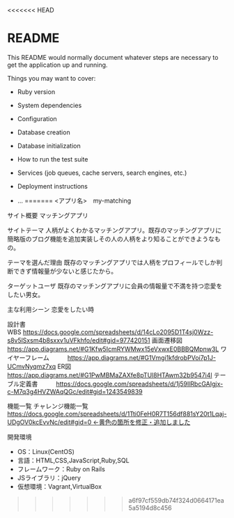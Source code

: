 <<<<<<< HEAD
# README

This README would normally document whatever steps are necessary to get the
application up and running.

Things you may want to cover:

* Ruby version

* System dependencies

* Configuration

* Database creation

* Database initialization

* How to run the test suite

* Services (job queues, cache servers, search engines, etc.)

* Deployment instructions

* ...
=======
<アプリ名>　my-matching

サイト概要
マッチングアプリ

サイトテーマ
人柄がよくわかるマッチングアプリ。既存のマッチングアプリに簡略版のブログ機能を追加実装しその人の人柄をより知ることができようなもの。

テーマを選んだ理由
既存のマッチングアプリでは人柄をプロフィールでしか判断できず情報量が少ないと感じたから。

ターゲットユーザ
既存のマッチングアプリに会員の情報量で不満を持つ恋愛をしたい男女。

主な利用シーン
恋愛をしたい時

設計書
WBS https://docs.google.com/spreadsheets/d/14cLo2095D1T4sj0Wzz-s8v5lSxsm4b8sxxv1uVFkhfo/edit#gid=977420151
画面遷移図　　　https://app.diagrams.net/#G1Kfw5IcmRYWMwx15eVxwxE0BBBQMpnw3L
ワイヤーフレーム　　　https://app.diagrams.net/#G1Vmgi1kfdrobPVoi7p1J-UCmvNyqmz7xq
ER図　　　https://app.diagrams.net/#G1PwMBMaZAXfe8pTUl8HTAwm32b9547i4l
テーブル定義書　　　https://docs.google.com/spreadsheets/d/1j59IlRbcGAIgjx-c-M7q3g4HVZWAqQGc/edit#gid=1243549839

機能一覧
チャレンジ機能一覧　　https://docs.google.com/spreadsheets/d/1Tti0FeH0R7T156df881sY20t1Lqaj-UDgOV0kcEvvNc/edit#gid=0 ←黄色の箇所を修正・追加しました

開発環境
* OS：Linux(CentOS)
* 言語：HTML,CSS,JavaScript,Ruby,SQL
* フレームワーク：Ruby on Rails
* JSライブラリ：jQuery
* 仮想環境：Vagrant,VirtualBox
>>>>>>> a6f97cf559db74f324d0664171ea5a5194d8c456
